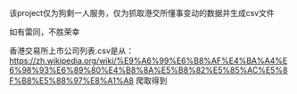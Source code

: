 该project仅为狗剩一人服务，仅为抓取港交所懂事变动的数据并生成csv文件

如有雷同，不胜荣幸

香港交易所上市公司列表.csv是从：https://zh.wikipedia.org/wiki/%E9%A6%99%E6%B8%AF%E4%BA%A4%E6%98%93%E6%89%80%E4%B8%8A%E5%B8%82%E5%85%AC%E5%8F%B8%E5%88%97%E8%A1%A8
爬取得到